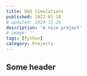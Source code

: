 ```yaml
---
title: D&D Simulations
published: 2023-01-10
# updated: 2024-11-29
description: 'A nice project'
# image: ''
tags: [Python]
category: Projects
---
```


## Some header